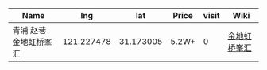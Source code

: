 Name | lng | lat | Price | visit | Wiki 
-- | -- | -- | -- | -- | --
青浦 赵巷 金地虹桥峯汇 | 121.227478 | 31.173005 | 5.2W+ | 0 | [金地虹桥峯汇](https://junxnone.github.io/F/#/0030_%E4%B8%80%E6%89%8B%E6%88%BF_%E9%9D%92%E6%B5%A6%E8%B5%B5%E5%B7%B7_%E9%87%91%E5%9C%B0%E8%99%B9%E6%A1%A5%E5%B3%AF%E6%B1%87)
